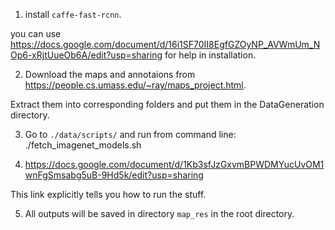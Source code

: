 1. install `caffe-fast-rcnn`.

you can use https://docs.google.com/document/d/16i1SF70II8EgfGZOyNP_AVWmUm_NOp6-xRjtUueOb6A/edit?usp=sharing for help in installation.

2. Download the maps and annotaions from https://people.cs.umass.edu/~ray/maps_project.html.

Extract them into corresponding folders and put them in the DataGeneration directory.

3. Go to `./data/scripts/` and run from command line: ./fetch_imagenet_models.sh

4. https://docs.google.com/document/d/1Kb3sfJzGxvmBPWDMYucUvOM1wnFgSmsabg5uB-9Hd5k/edit?usp=sharing

This link explicitly tells you how to run the stuff.

5. All outputs will be saved in directory `map_res` in the root directory.

